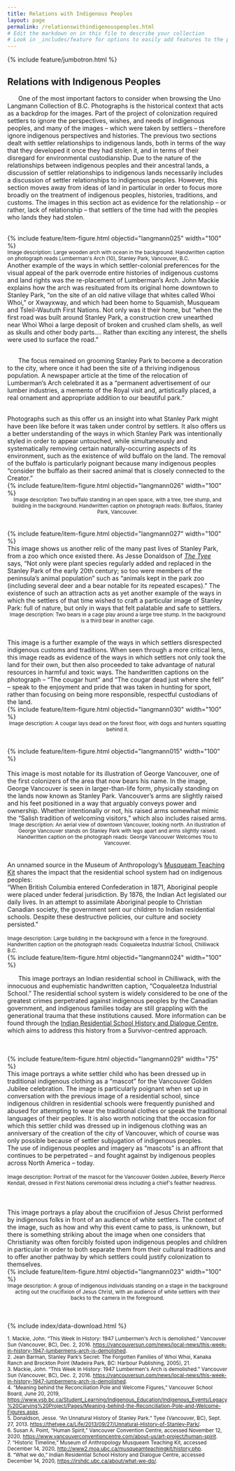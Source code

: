 ```yaml
---
title: Relations with Indigenous Peoples
layout: page
permalink: /relationswithindigenouspeoples.html
# Edit the markdown on in this file to describe your collection
# Look in _includes/feature for options to easily add features to the page
---
```


{% include feature/jumbotron.html %}

## Relations with Indigenous Peoples

<p style="text-indent: 25px;">One of the most important factors to consider when browsing the Uno Langmann Collection of B.C. Photographs is the historical context that acts as a backdrop for the images. Part of the project of colonization required settlers to ignore the perspectives, wishes, and needs of indigenous peoples, and many of the images – which were taken by settlers – therefore ignore indigenous perspectives and histories. The previous two sections dealt with settler relationships to indigenous lands, both in terms of the way that they developed it once they had stolen it, and in terms of their disregard for environmental custodianship. Due to the nature of the relationships between indigenous peoples and their ancestral lands, a discussion of settler relationships to indigenous lands necessarily includes a discussion of settler relationships to indigenous peoples. However, this section moves away from ideas of land in particular in order to focus more broadly on the treatment of indigenous peoples, histories, traditions, and customs. The images in this section act as evidence for the relationship – or rather, lack of relationship – that settlers of the time had with the peoples who lands they had stolen.<br><br>

<div class="container">
  <div class="row">
    <div class="col-sm-7">
      {% include feature/item-figure.html objectid="langmann025" width="100" %}<br>
      <small>Image description: Large wooden arch with ocean in the background. Handwritten caption on photograph reads Lumberman's Arch (10), Stanley Park, Vancouver, B.C.</small>
    </div>
    <div class="col-sm-5">
      Another example of the ways in which settler-colonial preferences for the visual appeal of the park overrode entire histories of indigenous customs and land rights was the re-placement of Lumberman’s Arch. John Mackie explains how the arch was resituated from its original home downtown to Stanley Park, “on the site of an old native village that whites called Whoi Whoi,” or Xwayxway, and which had been home to Squamish, Musqueam and Tsleil-Waututh First Nations.  Not only was it their home, but “when the first road was built around Stanley Park, a construction crew unearthed near Whoi Whoi a large deposit of broken and crushed clam shells, as well as skulls and other body parts.... Rather than exciting any interest, the shells were used to surface the road.” 
    </div>
  </div>
</div>
<br><p style="text-indent: 25px;">The focus remained on grooming Stanley Park to become a decoration to the city, where once it had been the site of a thriving indigenous population. A newspaper article at the time of the relocation of Lumberman’s Arch celebrated it as a “permanent advertisement of our lumber industries, a memento of the Royal visit and, artistically placed, a real ornament and appropriate addition to our beautiful park.”<br><br>

<div class="container">
  <div class="row">
    <div class="col-sm-5">
      Photographs such as this offer us an insight into what Stanley Park might have been like before it was taken under control by settlers. It also offers us a better understanding of the ways in which Stanley Park was intentionally styled in order to appear untouched, while simultaneously and systematically removing certain naturally-occurring aspects of its environment, such as the existence of wild buffalo on the land. The removal of the buffalo is particularly poignant because many indigenous peoples “consider the buffalo as their sacred animal that is closely connected to the Creator.” 
    </div>
    <div class="col-sm-7">
      {% include feature/item-figure.html objectid="langmann026" width="100" %}
    </div>
  </div>
</div>

<center><small>Image description: Two buffalo standing in an open space, with a tree, tree stump, and building in the background. Handwritten caption on photograph reads: Buffalos, Stanley Park, Vancouver.</small></center><br><br>

<div class="container">
  <div class="row">
    <div class="col-sm">
      {% include feature/item-figure.html objectid="langmann027" width="100" %}
    </div>
    <div class="col-sm">
      This image shows us another relic of the many past lives of Stanley Park, from a zoo which once existed there. As Jesse Donaldson of <a href="https://thetyee.ca/Life/2013/09/27/Unnatural-History-of-Stanley-Park/"><i>The Tyee</i></a> says, “Not only were plant species regularly added and replaced in the Stanley Park of the early 20th century; so too were members of the peninsula’s animal population” such as “animals kept in the park zoo (including several deer and a bear notable for its repeated escapes).”  The existence of such an attraction acts as yet another example of the ways in which the settlers of that time wished to craft a particular image of Stanley Park: full of nature, but only in ways that felt palatable and safe to settlers.
    </div>
  </div>
</div>

<center><small>Image description: Two bears in a cage play around a large tree stump. In the background is a third bear in another cage.</small></center><br><br>

<div class="container">
  <div class="row">
    <div class="col-sm">
      This image is a further example of the ways in which settlers disrespected indigenous customs and traditions. When seen through a more critical lens, this image reads as evidence of the ways in which settlers not only took the land for their own, but then also proceeded to take advantage of natural resources in harmful and toxic ways. The handwritten captions on the photograph – “The cougar hunt” and “The cougar dead just where she fell” – speak to the enjoyment and pride that was taken in hunting for sport, rather than focusing on being more responsible, respectful custodians of the land.
    </div>
    <div class="col-sm">
      {% include feature/item-figure.html objectid="langmann030" width="100" %}
    </div>
  </div>
</div>

<center><small>Image description: A cougar lays dead on the forest floor, with dogs and hunters squatting behind it.</small></center><br><br>

<div class="container">
  <div class="row">
    <div class="col-sm-7">
      {% include feature/item-figure.html objectid="langmann015" width="100" %}
    </div>
    <div class="col-sm-5">
     <br>This image is most notable for its illustration of George Vancouver, one of the first colonizers of the area that now bears his name. In the image, George Vancouver is seen in larger-than-life form, physically standing on the lands now known as Stanley Park. Vancouver’s arms are slightly raised and his feet positioned in a way that arguably conveys power and ownership. Whether intentionally or not, his raised arms somewhat mimic the “Salish tradition of welcoming visitors,” which also includes raised arms.
    </div>
  </div>
</div>

<center><small>Image description: An aerial view of downtown Vancouver, looking north. An illustration of George Vancouver stands on Stanley Park with legs apart and arms slightly raised. Handwritten caption on the photograph reads: George Vancouver Welcomes You to Vancouver.</small></center><br><br>

<div class="container">
  <div class="row">
    <div class="col-sm-4">
      An unnamed source in the Museum of Anthropology’s <a href="http://www2.moa.ubc.ca/musqueamteachingkit/history.php">Musqueam Teaching Kit</a> shares the impact that the residential school system had on indigenous peoples:<br>
      “When British Columbia entered Confederation in 1871, Aboriginal people were placed under federal jurisdiction. By 1876, the Indian Act legislated our daily lives. In an attempt to assimilate Aboriginal people to Christian Canadian society, the government sent our children to Indian residential schools. Despite these destructive policies, our culture and society persisted.” <br><br>
      <small>Image description: Large building in the background with a fence in the foreground. Handwritten caption on the photograph reads: Coqualeetza Industrial School, Chilliwack B.C.</small>
    </div>
    <div class="col-sm-8">
      {% include feature/item-figure.html objectid="langmann024" width="100" %}
    </div>
  </div>
</div>
<p style="text-indent: 25px;">This image portrays an Indian residential school in Chilliwack, with the innocuous and euphemistic handwritten caption, “Coqualeetza Industrial School.” The residential school system is widely considered to be one of the greatest crimes perpetrated against indigenous peoples by the Canadian government, and indigenous families today are still grappling with the generational trauma that these institutions caused. More information can be found through the <a href="https://irshdc.ubc.ca/about/what-we-do/">Indian Residential School History and Dialogue Centre</a>, which aims to address this history from a Survivor-centred approach.<br><br><br>

<div class="container">
  <div class="row">
    <div class="col-sm">
      {% include feature/item-figure.html objectid="langmann029" width="75" %} 
    </div>
    <div class="col-sm">
      This image portrays a white settler child who has been dressed up in traditional indigenous clothing as a “mascot” for the Vancouver Golden Jubilee celebration. The image is particularly poignant when set up in conversation with the previous image of a residential school, since indigenous children in residential schools were frequently punished and abused for attempting to wear the traditional clothes or speak the traditional languages of their peoples. It is also worth noticing that the occasion for which this settler child was dressed up in indigenous clothing was an anniversary of the creation of the city of Vancouver, which of course was only possible because of settler subjugation of indigenous peoples.<br>
The use of indigenous peoples and imagery as “mascots” is an affront that continues to be perpetrated – and fought against by indigenous peoples across North America – today.<br><br>
      <small>Image description: Portrait of the mascot for the Vancouver Golden Jubilee, Beverly Pierce Kendall, dressed in First Nations ceremonial dress including a chief's feather headress.</small>
    </div>
  </div>
</div><br><br>

<div class="container">
  <div class="row">
    <div class="col-sm-4">
      <br>This image portrays a play about the crucifixion of Jesus Christ performed by indigenous folks in front of an audience of white settlers. The context of the image, such as how and why this event came to pass, is unknown, but there is something striking about the image when one considers that Christianity was often forcibly foisted upon indigenous peoples and children in particular in order to both separate them from their cultural traditions and to offer another pathway by which settlers could justify colonization to themselves.<br>
    </div>
    <div class="col-sm-8">
      {% include feature/item-figure.html objectid="langmann023" width="100" %} 
    </div>
  </div>
</div>

<center><small>Image description: A group of indigenous individuals standing on a stage in the background acting out the crucifixion of Jesus Christ, with an audience of white settlers with their backs to the camera in the foreground.</small></center><br><br>

<div class="col-md-12">

   {% include index/data-download.html %}

</div>

<small>1. Mackie, John. “This Week In History: 1947 Lumbermen's Arch is demolished.” Vancouver Sun (Vancouver, BC), Dec. 2, 2016. <a href="https://vancouversun.com/news/local-news/this-week-in-history-1947-lumbermens-arch-is-demolished">https://vancouversun.com/news/local-news/this-week-in-history-1947-lumbermens-arch-is-demolished</a>.<br>
  2. Jean Barman, Stanley Park’s Secret: The Forgotten Families of Whoi Whoi, Kanaka Ranch and Brockton Point (Madeira Park, BC: Harbour Publishing, 2005), 21.<br>
  3. Mackie, John. “This Week In History: 1947 Lumbermen's Arch is demolished.” Vancouver Sun (Vancouver, BC), Dec. 2, 2016. <a href="https://vancouversun.com/news/local-news/this-week-in-history-1947-lumbermens-arch-is-demolished">https://vancouversun.com/news/local-news/this-week-in-history-1947-lumbermens-arch-is-demolished</a>.<br>
  4. “Meaning behind the Reconciliation Pole and Welcome Figures,” Vancouver School Board, June 20, 2019, <a href="https://www.vsb.bc.ca/Student_Learning/Indigenous_Education/Indigenous_Events/Legacy%20Carving%20Project/Pages/Meaning-behind-the-Reconciliation-Pole-and-Welcome-Figures.aspx">https://www.vsb.bc.ca/Student_Learning/Indigenous_Education/Indigenous_Events/Legacy%20Carving%20Project/Pages/Meaning-behind-the-Reconciliation-Pole-and-Welcome-Figures.aspx</a>.<br>
  5. Donaldson, Jesse. “An Unnatural History of Stanley Park.” Tyee (Vancouver, BC), Sept. 27, 2013. <a href="https://thetyee.ca/Life/2013/09/27/Unnatural-History-of-Stanley-Park/">https://thetyee.ca/Life/2013/09/27/Unnatural-History-of-Stanley-Park/</a>.<br>
  6. Susan A. Point, “Human Spirit,” Vancouver Convention Centre, accessed November 12, 2020, <a href="https://www.vancouverconventioncentre.com/about-us/art-project/human-spirit">https://www.vancouverconventioncentre.com/about-us/art-project/human-spirit</a>.<br>
  7. “Historic Timeline,” Museum of Anthropology Musqueam Teaching Kit, accessed December 14, 2020, <a href="http://www2.moa.ubc.ca/musqueamteachingkit/history.php">http://www2.moa.ubc.ca/musqueamteachingkit/history.php</a>.<br>
  8. “What we do,” Indian Residential School History and Dialogue Centre, accessed December 14, 2020, <a href="https://irshdc.ubc.ca/about/what-we-do/">https://irshdc.ubc.ca/about/what-we-do/</a>.<br>
